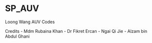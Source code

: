 # SP_AUV
Loong Wang AUV Codes

Credits - Mdm Rubaina Khan - Dr Fikret Ercan - Ngai Qi Jie - Alzam bin Abdul Ghani 
